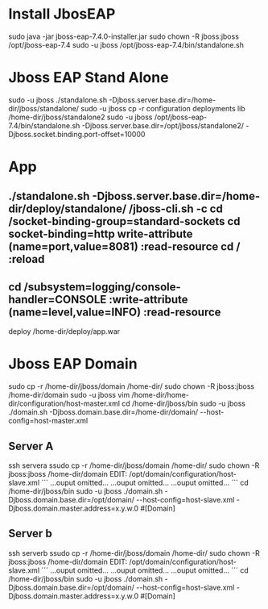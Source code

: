 # Install JbosEAP
sudo java -jar jboss-eap-7.4.0-installer.jar
sudo chown -R jboss:jboss /opt/jboss-eap-7.4
sudo -u jboss /opt/jboss-eap-7.4/bin/standalone.sh


# Jboss EAP Stand Alone
sudo -u jboss  ./standalone.sh -Djboss.server.base.dir=/home-dir/jboss/standalone/
sudo -u jboss  cp -r configuration deployments lib /home-dir/jboss/standalone2
sudo -u jboss /opt/jboss-eap-7.4/bin/standalone.sh -Djboss.server.base.dir=/opt/jboss/standalone2/ -Djboss.socket.binding.port-offset=10000

# App

./standalone.sh -Djboss.server.base.dir=/home-dir/deploy/standalone/
/jboss-cli.sh -c
cd /socket-binding-group=standard-sockets
cd socket-binding=http
write-attribute (name=port,value=8081)
:read-resource
cd /
:reload
-----
cd /subsystem=logging/console-handler=CONSOLE
:write-attribute (name=level,value=INFO)
:read-resource
---

deploy /home-dir/deploy/app.war

# Jboss EAP Domain

sudo cp -r /home-dir/jboss/domain /home-dir/
sudo chown -R jboss:jboss /home-dir/domain
sudo -u jboss vim /home-dir/home-dir/configuration/host-master.xml
cd /home-dir/jboss/bin
sudo -u jboss ./domain.sh -Djboss.domain.base.dir=/home-dir/domain/ --host-config=host-master.xml

## Server A
ssh servera
ssudo cp -r /home-dir/jboss/domain /home-dir/
sudo chown -R jboss:jboss /home-dir/domain
EDIT: /opt/domain/configuration/host-slave.xml
´´´
<host name="servera" xmlns="urn:jboss:domain:16.0">
<host name="servera"  xmlns="urn:jboss:domain:16.0">
...ouput omitted...
    <management>
        <security-realms>
            <security-realm name="ManagementRealm">
                <server-identities>
                    <secret value="cmVkaGF0MTIz"/>
                </server-identities>
...ouput omitted...
<interface name="public">
   <inet-address value="${jboss.bind.address:x.y.w.1}"/>
</interface>
...ouput omitted...
<interface name="management">
   <inet-address value="${jboss.bind.address.management:x.y.w.1}"/>
</interface>
´´´
cd /home-dir/jboss/bin
sudo -u jboss ./domain.sh -Djboss.domain.base.dir=/opt/domain/ --host-config=host-slave.xml -Djboss.domain.master.address=x.y.w.0 #[Domain]


## Server b
ssh serverb
ssudo cp -r /home-dir/jboss/domain /home-dir/
sudo chown -R jboss:jboss /home-dir/domain
EDIT: /opt/domain/configuration/host-slave.xml
´´´
<host name="serverb" xmlns="urn:jboss:domain:16.0">
<host name="serverb"  xmlns="urn:jboss:domain:16.0">
...ouput omitted...
    <management>
        <security-realms>
            <security-realm name="ManagementRealm">
                <server-identities>
                    <secret value="cmVkaGF0MTIz"/>
                </server-identities>
...ouput omitted...
<interface name="public">
   <inet-address value="${jboss.bind.address:x.y.w.2}"/>
</interface>
...ouput omitted...
<interface name="management">
   <inet-address value="${jboss.bind.address.management:x.y.w.2}"/>
</interface>
´´´
cd /home-dir/jboss/bin
sudo -u jboss ./domain.sh -Djboss.domain.base.dir=/opt/domain/ --host-config=host-slave.xml -Djboss.domain.master.address=x.y.w.0 #[Domain]
